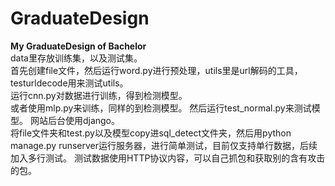 # GraduateDesign
**My GraduateDesign of Bachelor**  
data里存放训练集，以及测试集。  
首先创建file文件，然后运行word.py进行预处理，utils里是url解码的工具，testurldecode用来测试utils。  
运行cnn.py对数据进行训练，得到检测模型。  
或者使用mlp.py来训练，同样的到检测模型。
然后运行test_normal.py来测试模型。 
网站后台使用django。  
将file文件夹和test.py以及模型copy进sql_detect文件夹，然后用python manage.py runserver运行服务器，进行简单测试，目前仅支持单行数据，后续加入多行测试。 
测试数据使用HTTP协议内容，可以自己抓包和获取别的含有攻击的包。  